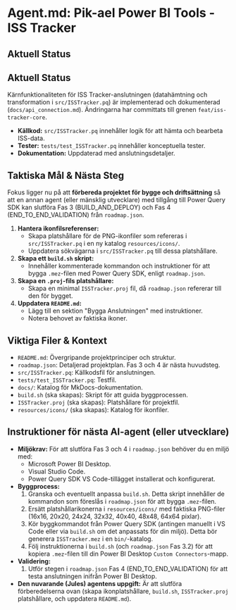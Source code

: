# Agent.md: Pik-ael Power BI Tools - ISS Tracker

## Aktuell Status

## Aktuell Status

Kärnfunktionaliteten för ISS Tracker-anslutningen (datahämtning och transformation i `src/ISSTracker.pq`) är implementerad och dokumenterad (`docs/api_connection.md`). Ändringarna har committats till grenen `feat/iss-tracker-core`.

-   **Källkod:** `src/ISSTracker.pq` innehåller logik för att hämta och bearbeta ISS-data.
-   **Tester:** `tests/test_ISSTracker.pq` innehåller konceptuella tester.
-   **Dokumentation:** Uppdaterad med anslutningsdetaljer.

## Taktiska Mål & Nästa Steg

Fokus ligger nu på att **förbereda projektet för bygge och driftsättning** så att en annan agent (eller mänsklig utvecklare) med tillgång till Power Query SDK kan slutföra Fas 3 (BUILD_AND_DEPLOY) och Fas 4 (END_TO_END_VALIDATION) från `roadmap.json`.

1.  **Hantera ikonfilsreferenser:**
    *   Skapa platshållare för de PNG-ikonfiler som refereras i `src/ISSTracker.pq` i en ny katalog `resources/icons/`.
    *   Uppdatera sökvägarna i `src/ISSTracker.pq` till dessa platshållare.
2.  **Skapa ett `build.sh` skript:**
    *   Innehåller kommenterade kommandon och instruktioner för att bygga `.mez`-filen med Power Query SDK, enligt `roadmap.json`.
3.  **Skapa en `.proj`-fils platshållare:**
    *   Skapa en minimal `ISSTracker.proj` fil, då `roadmap.json` refererar till den för bygget.
4.  **Uppdatera `README.md`:**
    *   Lägg till en sektion "Bygga Anslutningen" med instruktioner.
    *   Notera behovet av faktiska ikoner.

## Viktiga Filer & Kontext

-   `README.md`: Övergripande projektprinciper och struktur.
-   `roadmap.json`: Detaljerad projektplan. Fas 3 och 4 är nästa huvudsteg.
-   `src/ISSTracker.pq`: Källkodsfil för anslutningen.
-   `tests/test_ISSTracker.pq`: Testfil.
-   `docs/`: Katalog för MkDocs-dokumentation.
-   `build.sh` (ska skapas): Skript för att guida byggprocessen.
-   `ISSTracker.proj` (ska skapas): Platshållare för projektfil.
-   `resources/icons/` (ska skapas): Katalog för ikonfiler.

## Instruktioner för nästa AI-agent (eller utvecklare)

-   **Miljökrav:** För att slutföra Fas 3 och 4 i `roadmap.json` behöver du en miljö med:
    *   Microsoft Power BI Desktop.
    *   Visual Studio Code.
    *   Power Query SDK VS Code-tillägget installerat och konfigurerat.
-   **Byggprocess:**
    1.  Granska och eventuellt anpassa `build.sh`. Detta skript innehåller de kommandon som föreslås i `roadmap.json` för att bygga `.mez`-filen.
    2.  Ersätt platshållarikonerna i `resources/icons/` med faktiska PNG-filer (16x16, 20x20, 24x24, 32x32, 40x40, 48x48, 64x64 pixlar).
    3.  Kör byggkommandot från Power Query SDK (antingen manuellt i VS Code eller via `build.sh` om det anpassats för din miljö). Detta bör generera `ISSTracker.mez` i en `bin/`-katalog.
    4.  Följ instruktionerna i `build.sh` (och `roadmap.json` Fas 3.2) för att kopiera `.mez`-filen till din Power BI Desktop `Custom Connectors`-mapp.
-   **Validering:**
    1.  Utför stegen i `roadmap.json` Fas 4 (END_TO_END_VALIDATION) för att testa anslutningen inifrån Power BI Desktop.
-   **Den nuvarande (Jules) agentens uppgift:** Är att slutföra förberedelserna ovan (skapa ikonplatshållare, `build.sh`, `ISSTracker.proj` platshållare, och uppdatera `README.md`).

